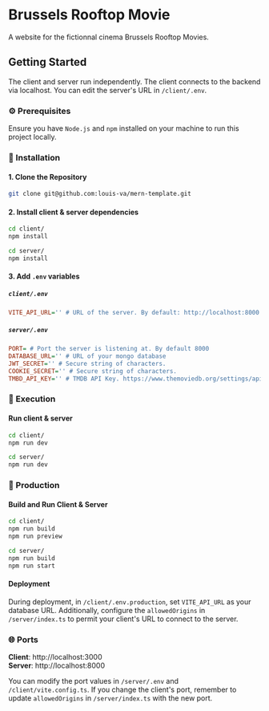 # Brussels Rooftop Movie

A website for the fictionnal cinema Brussels Rooftop Movies.

## Getting Started

The client and server run independently. The client connects to the backend via localhost. You can edit the server's URL in `/client/.env`.

### ⚙️ Prerequisites

Ensure you have `Node.js` and `npm` installed on your machine to run this project locally.

### 💾 Installation

#### 1. Clone the Repository
```sh
git clone git@github.com:louis-va/mern-template.git
```

#### 2. Install client & server dependencies
```sh
cd client/
npm install

cd server/
npm install
```

#### 3. Add `.env` variables

##### `client/.env`
```ini
VITE_API_URL='' # URL of the server. By default: http://localhost:8000
```

##### `server/.env`
```ini
PORT= # Port the server is listening at. By default 8000
DATABASE_URL='' # URL of your mongo database
JWT_SECRET='' # Secure string of characters.
COOKIE_SECRET='' # Secure string of characters.
TMBD_API_KEY='' # TMDB API Key. https://www.themoviedb.org/settings/api
```

### 🚀 Execution

#### Run client & server
```sh
cd client/
npm run dev

cd server/
npm run dev
```

### 🚚 Production

#### Build and Run Client & Server
```sh
cd client/
npm run build
npm run preview

cd server/
npm run build
npm run start
```

#### Deployment
During deployment, in `/client/.env.production`, set `VITE_API_URL` as your database URL. Additionally, configure the `allowedOrigins` in `/server/index.ts` to permit your client's URL to connect to the server.

### 🌐 Ports
**Client**: http://localhost:3000 <br>
**Server**: http://localhost:8000

You can modify the port values in `/server/.env` and `/client/vite.config.ts`. If you change the client's port, remember to update `allowedOrigins` in `/server/index.ts` with the new port.